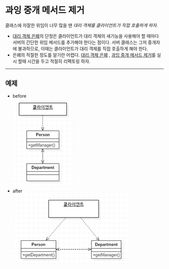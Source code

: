 # 과잉 중개 메서드 제거

클래스에 자잘한 위임이 너무 많을 땐
*대리 객체를 클라이언트가 직접 호출하게 하자.*

* [대리 객체 은폐](5.HideDelegate.md)의 단정은 클라이언트가 대리 객체의 새기능을 사용해야 할 때마다 서버의 간단한 위임 메서드를 추가해야 한다는 점이다.
서버 클래스는 그저 중개자에 불과하므로, 이때는 클라이언트가 대리 객체를 직접 호출하게 해야 한다.
* 은폐의 적절한 정도를 알기란 어렵다. [대리 객체 은폐](5.HideDelegate.md) , [과잉 중개 메서드 제거](6.RemoveMiddleMan.md)를 실시 할때 시간을 두고 적절히 리펙토링 하자.

---

## 예제
* before  
![Alt text](img/HideDelegate03.PNG)
* after  
![Alt text](img/HideDelegate02.PNG)